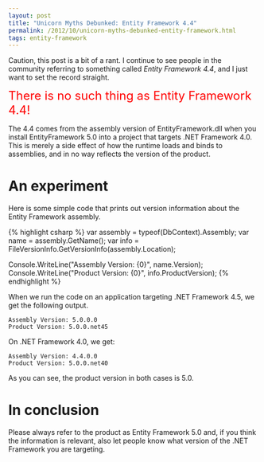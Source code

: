 ```yaml
---
layout: post
title: "Unicorn Myths Debunked: Entity Framework 4.4"
permalink: /2012/10/unicorn-myths-debunked-entity-framework.html
tags: entity-framework
---
```


Caution, this post is a bit of a rant. I continue to see people in the community referring to something called
*Entity Framework 4.4*, and I just want to set the record straight.

<span style="color: red; font-size: x-large;">There is no such thing as Entity Framework 4.4!</span>

The 4.4 comes from the assembly version of EntityFramework.dll when you install EntityFramework 5.0 into a project that
targets .NET Framework 4.0. This is merely a side effect of how the runtime loads and binds to assemblies, and in no way
reflects the version of the product.

An experiment
=============
Here is some simple code that prints out version information about the Entity Framework assembly.

{% highlight csharp %}
var assembly = typeof(DbContext).Assembly;
var name = assembly.GetName();
var info = FileVersionInfo.GetVersionInfo(assembly.Location);

Console.WriteLine("Assembly Version: {0}", name.Version);
Console.WriteLine("Product Version: {0}", info.ProductVersion);
{% endhighlight %}

When we run the code on an application targeting .NET Framework 4.5, we get the following output.

    Assembly Version: 5.0.0.0
    Product Version: 5.0.0.net45

On .NET Framework 4.0, we get:

    Assembly Version: 4.4.0.0
    Product Version: 5.0.0.net40

As you can see, the product version in both cases is 5.0.

In conclusion
=============
Please always refer to the product as Entity Framework 5.0 and, if you think the information is relevant, also let
people know what version of the .NET Framework you are targeting.
